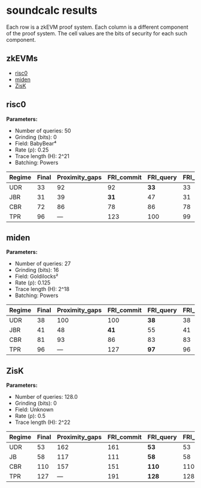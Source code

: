 # soundcalc results

Each row is a zkEVM proof system.
Each column is a different component of the proof system.
The cell values are the bits of security for each such component.

## zkEVMs
- [risc0](#risc0)
- [miden](#miden)
- [ZisK](#zisk)

## risc0

**Parameters:**
- Number of queries: 50
- Grinding (bits): 0
- Field: BabyBear⁴
- Rate (ρ): 0.25
- Trace length (H): 2^21
- Batching: Powers

Regime | Final | Proximity_gaps | FRI_commit | FRI_query | FRI_final | ALI | DEEP | PLONK | PLOOKUP
--- | --- | --- | --- | --- | --- | --- | --- | --- | ---
UDR | 33 | 92 | 92 | **33** | 33 | 115 | 100 | 98 | 96
JBR | 31 | 39 | **31** | 47 | 31 | 110 | 95 | 98 | 96
CBR | 72 | 86 | 78 | 86 | 78 | 88 | **72** | 98 | 96
TPR | 96 | — | 123 | 100 | 99 | — | — | 98 | **96**

## miden

**Parameters:**
- Number of queries: 27
- Grinding (bits): 16
- Field: Goldilocks²
- Rate (ρ): 0.125
- Trace length (H): 2^18
- Batching: Powers

Regime | Final | Proximity_gaps | FRI_commit | FRI_query | FRI_final | ALI | DEEP | PLONK | PLOOKUP
--- | --- | --- | --- | --- | --- | --- | --- | --- | ---
UDR | 38 | 100 | 100 | **38** | 38 | 121 | 106 | 106 | 105
JBR | 41 | 48 | **41** | 55 | 41 | 115 | 101 | 106 | 105
CBR | 81 | 93 | 86 | 83 | 83 | 96 | **81** | 106 | 105
TPR | 96 | — | 127 | **97** | 96 | — | — | 106 | 105

## ZisK

**Parameters:**
- Number of queries: 128.0
- Grinding (bits): 0
- Field: Unknown
- Rate (ρ): 0.5
- Trace length (H): 2^22

Regime | Final | Proximity_gaps | FRI_commit | FRI_query | FRI_final | ALI | DEEP | PLONK | PLOOKUP
--- | --- | --- | --- | --- | --- | --- | --- | --- | ---
UDR | 53 | 162 | 161 | **53** | 53 | 185 | 167 | 166 | 164
JB | 58 | 117 | 111 | **58** | 58 | 181 | 163 | 166 | 164
CBR | 110 | 157 | 151 | **110** | 110 | 158 | 140 | 166 | 164
TPR | 127 | — | 191 | **128** | 128 | — | — | 166 | 164
